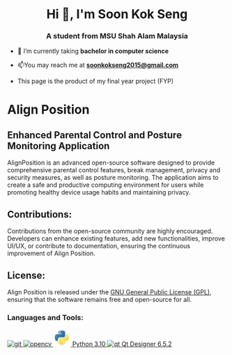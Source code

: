 <h1 align="center">Hi 👋, I'm Soon Kok Seng</h1>
<h3 align="center">A student from MSU Shah Alam Malaysia</h3>

- 🌱 I’m currently taking **bachelor in computer science**

- 📫You may reach me at **soonkokseng2015@gmail.com**

 - This page is the product of my final year project (FYP)


<h1>Align Position</h1>
<h2>Enhanced Parental Control and Posture Monitoring Application
</h2>
AlignPosition is an advanced open-source software designed to provide comprehensive parental control features, break management, privacy and security measures, as well as posture monitoring. The application aims to create a safe and productive computing environment for users while promoting healthy device usage habits and maintaining privacy.

## Contributions:
Contributions from the open-source community are highly encouraged. Developers can enhance existing features, add new functionalities, improve UI/UX, or contribute to documentation, ensuring the continuous improvement of Align Position.

## License:
 Align Position is released under the [GNU General Public License (GPL)](https://www.gnu.org/licenses/old-licenses/gpl-2.0.en.html), ensuring that the software remains free and open-source for all.

<h3 align="left">Languages and Tools:</h3>
<p align="left"> <a href="https://git-scm.com/" target="_blank" rel="noreferrer"> <img src="https://www.vectorlogo.zone/logos/git-scm/git-scm-icon.svg" alt="git" width="40" height="40"/> </a> <a href="https://opencv.org/" target="_blank" rel="noreferrer"> <img src="https://www.vectorlogo.zone/logos/opencv/opencv-icon.svg" alt="opencv" width="40" height="40"/> </a> <a href="https://www.python.org" target="_blank" rel="noreferrer"> <img src="https://raw.githubusercontent.com/devicons/devicon/master/icons/python/python-original.svg" alt="python" width="40" height="40"/> Python 3.10 </a> <a href="https://www.qt.io/" target="_blank" rel="noreferrer"> <img src="https://upload.wikimedia.org/wikipedia/commons/0/0b/Qt_logo_2016.svg" alt="qt" width="40" height="40"/> Qt Designer 6.5.2</a> </p>
